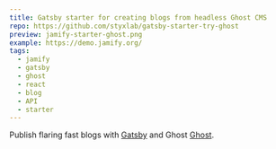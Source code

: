 ```yaml
---
title: Gatsby starter for creating blogs from headless Ghost CMS
repo: https://github.com/styxlab/gatsby-starter-try-ghost
preview: jamify-starter-ghost.png
example: https://demo.jamify.org/
tags:
  - jamify
  - gatsby
  - ghost
  - react
  - blog
  - API
  - starter
---
```


Publish flaring fast blogs with [Gatsby](https://gatsbyjs.org) and Ghost [Ghost](https://ghost.org).
